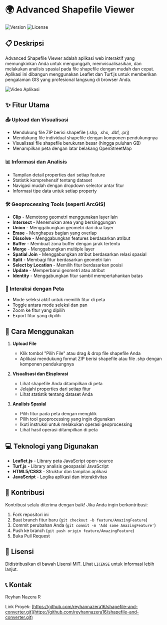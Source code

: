 # 🌍 Advanced Shapefile Viewer

![Version](https://img.shields.io/badge/version-1.0.0-blue.svg)
![License](https://img.shields.io/badge/license-MIT-green.svg)

## 📋 Deskripsi

Advanced Shapefile Viewer adalah aplikasi web interaktif yang memungkinkan Anda untuk mengunggah, memvisualisasikan, dan melakukan analisis spasial pada file shapefile dengan mudah dan cepat. Aplikasi ini dibangun menggunakan Leaflet dan Turf.js untuk memberikan pengalaman GIS yang profesional langsung di browser Anda.

![Video Aplikasi](vid.gif)

## ✨ Fitur Utama

### 📤 Upload dan Visualisasi
- Mendukung file ZIP berisi shapefile (.shp, .shx, .dbf, .prj)
- Mendukung file individual shapefile dengan komponen pendukungnya
- Visualisasi file shapefile berukuran besar (hingga puluhan GB)
- Menampilkan peta dengan latar belakang OpenStreetMap

### 📊 Informasi dan Analisis
- Tampilan detail properties dari setiap feature
- Statistik komprehensif tentang dataset
- Navigasi mudah dengan dropdown selector antar fitur
- Informasi tipe data untuk setiap property

### 🛠️ Geoprocessing Tools (seperti ArcGIS)
- **Clip** - Memotong geometri menggunakan layer lain
- **Intersect** - Menemukan area yang bersinggungan
- **Union** - Menggabungkan geometri dari dua layer
- **Erase** - Menghapus bagian yang overlap
- **Dissolve** - Menggabungkan features berdasarkan atribut
- **Buffer** - Membuat zona buffer dengan jarak tertentu
- **Merge** - Menggabungkan multiple layer
- **Spatial Join** - Menggabungkan atribut berdasarkan relasi spasial
- **Split** - Membagi fitur berdasarkan geometri lain
- **Select by Location** - Memilih fitur berdasarkan posisi
- **Update** - Memperbarui geometri atau atribut
- **Identity** - Menggabungkan fitur sambil mempertahankan batas

### 🎯 Interaksi dengan Peta
- Mode seleksi aktif untuk memilih fitur di peta
- Toggle antara mode seleksi dan pan
- Zoom ke fitur yang dipilih
- Export fitur yang dipilih

## 🚀 Cara Menggunakan

1. **Upload File**
   - Klik tombol "Pilih File" atau drag & drop file shapefile Anda
   - Aplikasi mendukung format ZIP berisi shapefile atau file .shp dengan komponen pendukungnya

2. **Visualisasi dan Eksplorasi**
   - Lihat shapefile Anda ditampilkan di peta
   - Jelajahi properties dari setiap fitur
   - Lihat statistik tentang dataset Anda

3. **Analisis Spasial**
   - Pilih fitur pada peta dengan mengklik
   - Pilih tool geoprocessing yang ingin digunakan
   - Ikuti instruksi untuk melakukan operasi geoprocessing
   - Lihat hasil operasi ditampilkan di peta

## 💻 Teknologi yang Digunakan

- **Leaflet.js** - Library peta JavaScript open-source
- **Turf.js** - Library analisis geospasial JavaScript
- **HTML5/CSS3** - Struktur dan tampilan aplikasi
- **JavaScript** - Logika aplikasi dan interaktivitas

## 📝 Kontribusi

Kontribusi selalu diterima dengan baik! Jika Anda ingin berkontribusi:

1. Fork repositori ini
2. Buat branch fitur baru (`git checkout -b feature/AmazingFeature`)
3. Commit perubahan Anda (`git commit -m 'Add some AmazingFeature'`)
4. Push ke branch (`git push origin feature/AmazingFeature`)
5. Buka Pull Request

## 📄 Lisensi

Didistribusikan di bawah Lisensi MIT. Lihat `LICENSE` untuk informasi lebih lanjut.

## 📞 Kontak

Reyhan Nazera R

Link Proyek: [https://github.com/reyhannazera16/shapefile-and-converter.git](https://github.com/reyhannazera16/shapefile-and-converter.git)
